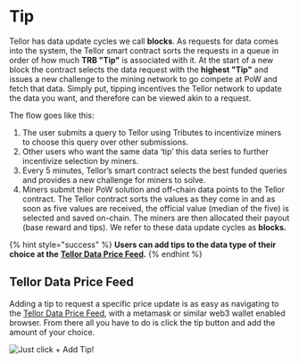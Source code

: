 # Tip

Tellor has data update cycles we call **blocks**. As requests for data comes into the system, the Tellor smart contract sorts the requests in a queue in order of how much **TRB "Tip"** is associated with it. At the start of a new block the contract selects the data request with the **highest "Tip"** and issues a new challenge to the mining network to go compete at PoW and fetch that data. Simply put, tipping incentives the Tellor network to update the data you want, and therefore can be viewed akin to a request.

The flow goes like this:

1. The user submits a query to Tellor using Tributes to incentivize miners to choose this query over other submissions.
2. Other users who want the same data ‘tip’ this data series to further incentivize selection by miners.
3. Every 5 minutes, Tellor’s smart contract selects the best funded queries and provides a new challenge for miners to solve.
4. Miners submit their PoW solution and off-chain data points to the Tellor contract. The Tellor contract sorts the values as they come in and as soon as five values are received, the official value \(median of the five\) is selected and saved on-chain. The miners are then allocated their payout \(base reward and tips\).  We refer to these data update cycles as **blocks**_**.**_

{% hint style="success" %}
**Users can add tips to the data type of their choice at the** [**Tellor Data Price Feed**](https://prices.tellorscan.com)**.**
{% endhint %}

## Tellor Data Price Feed

Adding a tip to request a specific price update is as easy as navigating to the [Tellor Data Price Feed](https://prices.tellorscan.com), with a metamask or similar web3 wallet enabled browser. From there all you have to do is click the tip button and add the amount of your choice.

![Just click + Add Tip! ](../.gitbook/assets/screen-shot-2020-09-18-at-11.44.34-am.png)

